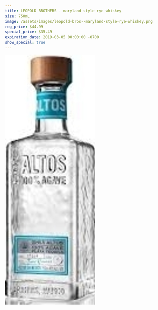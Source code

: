```yaml
---
title: LEOPOLD BROTHERS - maryland style rye whiskey
size: 750mL
image: /assets/images/leopold-bros--maryland-style-rye-whiskey.png
reg_price: $44.99
special_price: $35.49
expiration_date: 2019-03-05 00:00:00 -0700
show_special: true
---
```


![](/assets/images/versions/olmeca-2-1---x----288-800x---.jpg)